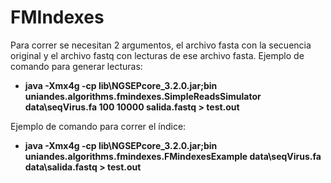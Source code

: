 # FMIndexes

Para correr se necesitan 2 argumentos, el archivo fasta con la secuencia original y el archivo fastq con lecturas de ese archivo fasta. 
Ejemplo de comando para generar lecturas:

  * **java -Xmx4g -cp lib\NGSEPcore_3.2.0.jar;bin uniandes.algorithms.fmindexes.SimpleReadsSimulator data\seqVirus.fa 100 10000 salida.fastq > test.out**

Ejemplo de comando para correr el índice:

  * **java -Xmx4g -cp lib\NGSEPcore_3.2.0.jar;bin uniandes.algorithms.fmindexes.FMindexesExample data\seqVirus.fa data\salida.fastq > test.out**

